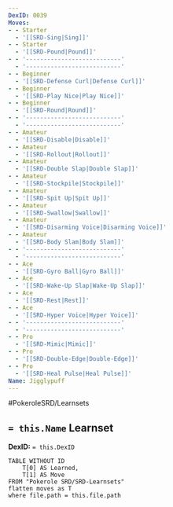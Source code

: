 ```yaml
---
DexID: 0039
Moves:
- - Starter
  - '[[SRD-Sing|Sing]]'
- - Starter
  - '[[SRD-Pound|Pound]]'
- - '---------------------------'
  - '---------------------------'
- - Beginner
  - '[[SRD-Defense Curl|Defense Curl]]'
- - Beginner
  - '[[SRD-Play Nice|Play Nice]]'
- - Beginner
  - '[[SRD-Round|Round]]'
- - '---------------------------'
  - '---------------------------'
- - Amateur
  - '[[SRD-Disable|Disable]]'
- - Amateur
  - '[[SRD-Rollout|Rollout]]'
- - Amateur
  - '[[SRD-Double Slap|Double Slap]]'
- - Amateur
  - '[[SRD-Stockpile|Stockpile]]'
- - Amateur
  - '[[SRD-Spit Up|Spit Up]]'
- - Amateur
  - '[[SRD-Swallow|Swallow]]'
- - Amateur
  - '[[SRD-Disarming Voice|Disarming Voice]]'
- - Amateur
  - '[[SRD-Body Slam|Body Slam]]'
- - '---------------------------'
  - '---------------------------'
- - Ace
  - '[[SRD-Gyro Ball|Gyro Ball]]'
- - Ace
  - '[[SRD-Wake-Up Slap|Wake-Up Slap]]'
- - Ace
  - '[[SRD-Rest|Rest]]'
- - Ace
  - '[[SRD-Hyper Voice|Hyper Voice]]'
- - '---------------------------'
  - '---------------------------'
- - Pro
  - '[[SRD-Mimic|Mimic]]'
- - Pro
  - '[[SRD-Double-Edge|Double-Edge]]'
- - Pro
  - '[[SRD-Heal Pulse|Heal Pulse]]'
Name: Jigglypuff
---
```


#PokeroleSRD/Learnsets

## `= this.Name` Learnset

**DexID:** `= this.DexID`

```dataview
TABLE WITHOUT ID
    T[0] AS Learned,
    T[1] AS Move
FROM "Pokerole SRD/SRD-Learnsets"
flatten moves as T
where file.path = this.file.path
```
